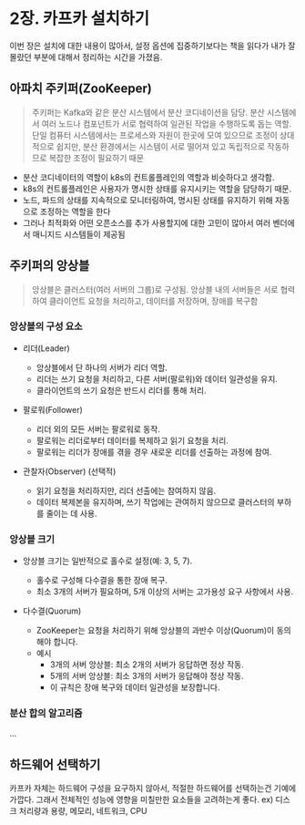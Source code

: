 # 2장. 카프카 설치하기
이번 장은 설치에 대한 내용이 많아서, 설정 옵션에 집중하기보다는 책을 읽다가 내가 잘몰랐던 부분에 대해서 정리하는 시간을 가졌음.


## 아파치 주키퍼(ZooKeeper)
> 주키퍼는 Kafka와 같은 분산 시스템에서 분산 코디네이션을 담당. 
> 분산 시스템에서 여러 노드나 컴포넌트가 서로 협력하여 일관된 작업을 수행하도록 돕는 역할. 
> 단일 컴퓨터 시스템에서는 프로세스와 자원이 한곳에 모여 있으므로 조정이 상대적으로 쉽지만, 분산 환경에서는 시스템이 서로 떨어져 있고 독립적으로 작동하므로 복잡한 조정이 필요하기 때문

- 분산 코디네이터의 역할이 k8s의 컨트롤플레인의 역할과 비슷하다고 생각함. 
- k8s의 컨트롤플레인은 사용자가 명시한 상태를 유지시키는 역할을 담당하기 때문. 
- 노드, 파드의 상태를 지속적으로 모니터링하여, 명시된 상태를 유지하기 위해 자동으로 조정하는 역할을 한다
- 그러나 최적화와 어떤 오픈소스를 추가 사용할지에 대한 고민이 많아서 여러 벤더에서 매니지드 시스템들이 제공됨
## 주키퍼의 앙상블
> 앙상블은 클러스터(여러 서버의 그룹)로 구성됨. 
> 앙상블 내의 서버들은 서로 협력하여 클라이언트 요청을 처리하고, 데이터를 저장하며, 장애를 복구함

### 앙상블의 구성 요소
- 리더(Leader)
  - 앙상블에서 단 하나의 서버가 리더 역할. 
  - 리더는 쓰기 요청을 처리하고, 다른 서버(팔로워)와 데이터 일관성을 유지. 
  - 클라이언트의 쓰기 요청은 반드시 리더를 통해 처리.

- 팔로워(Follower)
  - 리더 외의 모든 서버는 팔로워로 동작. 
  - 팔로워는 리더로부터 데이터를 복제하고 읽기 요청을 처리. 
  - 팔로워는 리더가 장애를 겪을 경우 새로운 리더를 선출하는 과정에 참여.

- 관찰자(Observer) (선택적)
  - 읽기 요청을 처리하지만, 리더 선출에는 참여하지 않음. 
  - 데이터 복제본을 유지하며, 쓰기 작업에는 관여하지 않으므로 클러스터의 부하를 줄이는 데 사용.

### 앙상블 크기
- 앙상블 크기는 일반적으로 홀수로 설정(예: 3, 5, 7). 
  - 홀수로 구성해 다수결을 통한 장애 복구. 
  - 최소 3개의 서버가 필요하며, 5개 이상의 서버는 고가용성 요구 사항에서 사용.

- 다수결(Quorum)
  - ZooKeeper는 요청을 처리하기 위해 앙상블의 과반수 이상(Quorum)이 동의해야 합니다. 
  - 예시
    - 3개의 서버 앙상블: 최소 2개의 서버가 응답하면 정상 작동. 
    - 5개의 서버 앙상블: 최소 3개의 서버가 응답해야 정상 작동. 
     - 이 규칙은 장애 복구와 데이터 일관성을 보장합니다.

### 분산 합의 알고리즘
...

## 
## 하드웨어 선택하기
카프카 자체는 하드웨어 구성을 요구하지 않아서, 적절한 하드웨어를 선택하는건 기예에 가깝다. 그래서 전체적인 성능에 영향을 미칠만한 요소들을 고려하는게 좋다.
ex) 디스크 처리량과 용량, 메모리, 네트워크, CPU

